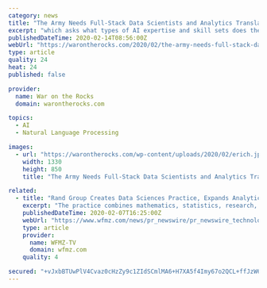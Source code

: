 ```yaml
---
category: news
title: "The Army Needs Full-Stack Data Scientists and Analytics Translators"
excerpt: "which asks what types of AI expertise and skill sets does the national security workforce need ... but equally critical, set of skills. An analytics translator can fulfill this need and serves as the interface between commanders’ intent and technical execution. What Is an Analytics Translator? Analytics translators bridge the gap between ..."
publishedDateTime: 2020-02-14T08:56:00Z
webUrl: "https://warontherocks.com/2020/02/the-army-needs-full-stack-data-scientists-and-analytics-translators/"
type: article
quality: 24
heat: 24
published: false

provider:
  name: War on the Rocks
  domain: warontherocks.com

topics:
  - AI
  - Natural Language Processing

images:
  - url: "https://warontherocks.com/wp-content/uploads/2020/02/erich.jpg"
    width: 1330
    height: 850
    title: "The Army Needs Full-Stack Data Scientists and Analytics Translators"

related:
  - title: "Rand Group Creates Data Sciences Practice, Expands Analytics Services"
    excerpt: "The practice combines mathematics, statistics, research, modeling, software engineering, database development and business acumen knowledge to deliver reporting, analytics, machine learning, and artificial intelligence ... to Rand Group and have overseen analytics products and services used by 14,000+ companies and 200,000+ users."
    publishedDateTime: 2020-02-07T16:25:00Z
    webUrl: "https://www.wfmz.com/news/pr_newswire/pr_newswire_technology/rand-group-creates-data-sciences-practice-expands-analytics-services/article_f7a1ea13-fb46-5aa6-b4cc-cf63eb20c723.html"
    type: article
    provider:
      name: WFMZ-TV
      domain: wfmz.com
    quality: 4

secured: "+vJxbBTUwPlV4Cvaz0cHzZy9c1ZIdSCmlMA6+H7XA5f4Imy67o2QCL+ffJzW6TnuO9KudTCCa/Gs4u0/K1MVxVom5Vx/wF7sEyDEYjTyzG9raHEfmbEseBn61zEqTy04gVOOREygriBFNUAh4l5QGf3GJH35Kb3dkFRFeU/dEo2PQwOLIsYnPu7uflbEJeij0NuhBXgQpLBFiGLzIWyNvvRCL/bOUn7+WyDXGcrgToiugaMbnqAa9t6BOj+UE3AEKee55qdIqN/PCyhy2Kqnxzo6KDsZhc8ah1pJppPSbqtArjdA7Xlo6kZZK1vnFSH5;axjfv98hI/6ffIFvZuo5ag=="
---
```


